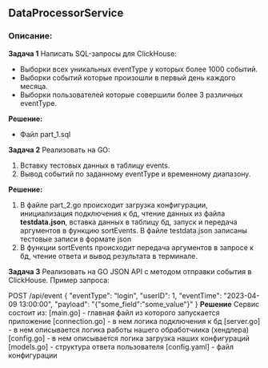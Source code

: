 ## DataProcessorService

### Описание:
**Задача 1**
Написать SQL-запросы для ClickHouse:

- Выборки всех уникальных eventType у которых более 1000 событий.
- Выборки событий которые произошли в первый день каждого месяца.
- Выборки пользователей которые совершили более 3 различных eventType.

**Решение:**
- Файл part_1.sql

**Задача 2**
Реализовать на GO:

1) Вставку тестовых данных в таблицу events.
2) Вывод событий по заданному eventType и временному диапазону.

**Решение:**

1) В файле part_2.go происходит загрузка конфигурации, инициализация подключения к бд, чтение данных из файла **testdata.json**, вставка данных в таблицу бд, запуск и передача аргументов в функцию sortEvents.
В файле testdata.json записаны тестовые записи в формате json
2) В функции sortEvents происходит передача аргументов в запросе к бд, чтение ответа и вывод результата в терминале.

**Задача 3**
Реализовать на GO JSON API с методом отправки события в ClickHouse. Пример запроса:

POST /api/event
{
"eventType": "login",
"userID": 1,
"eventTime": "2023-04-09 13:00:00",
"payload": "{\"some_field\":\"some_value\"}"
}
**Решение** 
Сервис состоит из:
[main.go] - главная файл из которого запускается приложение
[connection.go] - в нем логика подключения к бд
[server.go] - в нем описывается логика работы нашего обработчиика (хендлера)
[config.go] - в нем описывается логика загрузка наших конфигураций
[models.go] - структура ответа пользователя
[config.yaml] - файл конфигурации
